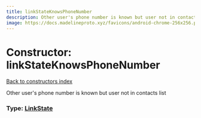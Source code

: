 ```yaml
---
title: linkStateKnowsPhoneNumber
description: Other user's phone number is known but user not in contacts list
image: https://docs.madelineproto.xyz/favicons/android-chrome-256x256.png
---
```

# Constructor: linkStateKnowsPhoneNumber  
[Back to constructors index](index.md)



Other user's phone number is known but user not in contacts list




### Type: [LinkState](../types/LinkState.md)


